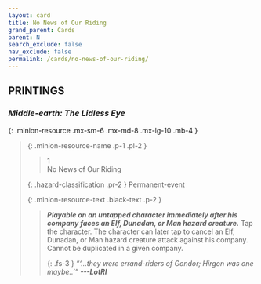 ```yaml
---
layout: card
title: No News of Our Riding
grand_parent: Cards
parent: N
search_exclude: false
nav_exclude: false
permalink: /cards/no-news-of-our-riding/
---
```


## PRINTINGS


### _Middle-earth: The Lidless Eye_

{: .minion-resource .mx-sm-6 .mx-md-8 .mx-lg-10 .mb-4 }
> {: .minion-resource-name .p-1 .pl-2 }
> > <div class="hazard-mp">1</div>
> > <div class="card-name">No News of Our Riding</div>
>
> {: .hazard-classification .pr-2 }
> Permanent-event
>
> {: .minion-resource-text .black-text .p-2 }
> > ***Playable on an untapped character immediately after his company faces an Elf, Dunadan, or Man hazard creature.*** Tap the character. The character can later tap to cancel an Elf, Dunadan, or Man hazard creature attack against his company. Cannot be duplicated in a given company.   
> > 
> > {: .fs-3 } 
> > _“‘...they were errand-riders of Gondor; Hirgon was one maybe..’”_ ***---&#65279;LotRI*** 
> 
